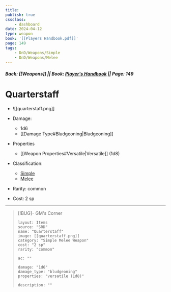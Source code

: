 ```yaml
---
title:
publish: true
cssclass:
    - dashboard
date: 2024-04-12
type: weapon
book: '[[Players Handbook.pdf]]'
page: 149
tags:
    - DnD/Weapons/Simple
    - DnD/Weapons/Melee
---
```


##### Back: [[Weapons]] || Book: [Player's Handbook](https://drive.google.com/drive/folders/1O5bhpYizcIT5xxAoLOuzCRht_PVS7VSG?usp=sharing) || Page: 149

# Quarterstaff

- ![[quarterstaff.png]]
- Damage:
    - 1d6
	- [[Damage Type#Bludgeoning|Bludgeoning]]
- Properties
    - [[Weapon Properties#Versatile|Versatile]] (1d8)

- Classification:
    - [Simple](https://benl0.github.io/The-Editors-Dungeon/tags/DnD/Weapons/Simple)
    - [Melee](https://benl0.github.io/The-Editors-Dungeon/tags/DnD/Weapons/Melee)
- Rarity: common
- Cost: 2 sp

> 

---

> [!BUG]- GM's Corner
>
> ```statblock
> layout: Items
> source: "SRD"
> name: "Quarterstaff"
> image: [[quarterstaff.png]]
> category: "Simple Melee Weapon"
> cost: "2 sp"
> rarity: "common"
>
> ac: ""
>
> damage: "1d6"
> damage_type: "bludgeoning"
> properties: "versatile (1d8)"
>
> description: ""
> ```
